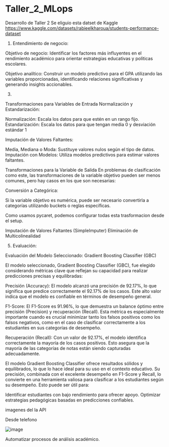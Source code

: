 # Taller_2_MLops
Desarrollo de Taller 2
Se eliguio esta datset de Kaggle https://www.kaggle.com/datasets/rabieelkharoua/students-performance-dataset

1. Entendimiento de negocio:

Objetivo de negocio: Identificar los factores más influyentes en el rendimiento académico  para orientar estrategias educativas y políticas escolares.

Objetivo analítico: Construir un modelo predictivo para el GPA utilizando las variables proporcionadas, identificando relaciones significativas y generando insights accionables.


3.

Transformaciones para Variables de Entrada
Normalización y Estandarización:

Normalización: Escala los datos para que estén en un rango fijo.
Estandarización: Escala los datos para que tengan media 0 y desviación estándar 1

Imputación de Valores Faltantes:

Media, Mediana o Moda: Sustituye valores nulos según el tipo de datos.
Imputación con Modelos: Utiliza modelos predictivos para estimar valores faltantes.

Transformaciones para la Variable de Salida 
En problemas de clasificación como este, las transformaciones de la variable objetivo pueden ser menos comunes, pero hay casos en los que son necesarias:

Conversión a Categórica:

Si la variable objetivo es numérica, puede ser necesario convertirla a categorías utilizando buckets o reglas específicas.


Como usamos pycaret, podemos configurar todas esta trasformacion desde el setup.

Imputación de Valores Faltantes (SimpleImputer)
Eliminación de Multicolinealidad

5. Evaluación:



Evaluación del Modelo Seleccionado: Gradient Boosting Classifier (GBC)

El modelo seleccionado, Gradient Boosting Classifier (GBC), fue elegido considerando métricas clave que reflejan su capacidad para realizar predicciones precisas y equilibradas:

Precisión (Accuracy):
El modelo alcanzó una precisión de 92.17%, lo que significa que predice correctamente el 92.17% de los casos. Este alto valor indica que el modelo es confiable en términos de desempeño general.

F1-Score:
El F1-Score es 91.96%, lo que demuestra un balance óptimo entre precisión (Precision) y recuperación (Recall). Esta métrica es especialmente importante cuando es crucial minimizar tanto los falsos positivos como los falsos negativos, como en el caso de clasificar correctamente a los estudiantes en sus categorías de desempeño.

Recuperación (Recall):
Con un valor de 92.17%, el modelo identifica correctamente la mayoría de los casos positivos. Esto asegura que la mayoría de las categorías de notas están siendo capturadas adecuadamente.

El modelo Gradient Boosting Classifier ofrece resultados sólidos y equilibrados, lo que lo hace ideal para su uso en el contexto educativo. Su precisión, combinada con el excelente desempeño en F1-Score y Recall, lo convierte en una herramienta valiosa para clasificar a los estudiantes según su desempeño. Esto puede ser útil para:

Identificar estudiantes con bajo rendimiento para ofrecer apoyo.
Optimizar estrategias pedagógicas basadas en predicciones confiables.


imagenes del la API

Desde telefono 

![image](https://github.com/user-attachments/assets/539e43c5-ef54-4124-80bc-a4e8e52ed45b)







Automatizar procesos de análisis académico.
   
